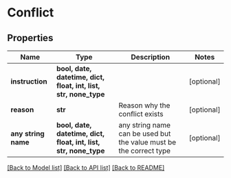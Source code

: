 # Conflict


## Properties
Name | Type | Description | Notes
------------ | ------------- | ------------- | -------------
**instruction** | **bool, date, datetime, dict, float, int, list, str, none_type** |  | [optional] 
**reason** | **str** | Reason why the conflict exists | [optional] 
**any string name** | **bool, date, datetime, dict, float, int, list, str, none_type** | any string name can be used but the value must be the correct type | [optional]

[[Back to Model list]](../README.md#documentation-for-models) [[Back to API list]](../README.md#documentation-for-api-endpoints) [[Back to README]](../README.md)



